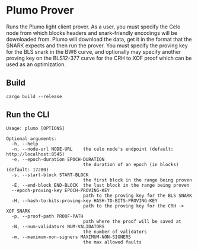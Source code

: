 # Plumo Prover

Runs the Plumo light client prover. As a user, you must specify the Celo node
from which blocks headers and snark-friendly encodings will be downloaded from.
Plumo will download the data, get it in the format that the SNARK expects and then
run the prover. You must specify the proving key for the BLS snark in the BW6
curve, and optionally may specify another proving key on the BLS12-377 curve for the
CRH to XOF proof which can be used as an optimization.

## Build

```
cargo build --release
```

## Run the CLI

```
Usage: plumo [OPTIONS]

Optional arguments:
  -h, --help
  -n, --node-url NODE-URL    the celo node's endpoint (default: http://localhost:8545)
  -e, --epoch-duration EPOCH-DURATION
                             the duration of an epoch (in blocks) (default: 17280)
  -s, --start-block START-BLOCK
                             the first block in the range being proven
  -E, --end-block END-BLOCK  the last block in the range being proven
  --epoch-proving-key EPOCH-PROVING-KEY
                             path to the proving key for the BLS SNARK
  -H, --hash-to-bits-proving-key HASH-TO-BITS-PROVING-KEY
                             path to the proving key for the CRH -> XOF SNARK
  -p, --proof-path PROOF-PATH
                             path where the proof will be saved at
  -N, --num-validators NUM-VALIDATORS
                             the number of validators
  -m, --maximum-non-signers MAXIMUM-NON-SIGNERS
                             the max allowed faults
```
